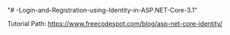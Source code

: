 "# -Login-and-Registration-using-Identity-in-ASP.NET-Core-3.1" 



Tutorial Path: 
https://www.freecodespot.com/blog/asp-net-core-identity/

